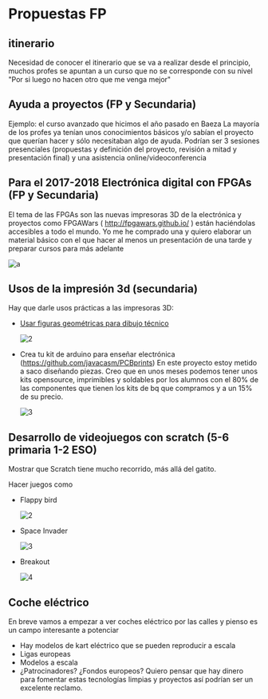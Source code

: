 # Propuestas FP

## itinerario

Necesidad de conocer el itinerario que se va a realizar desde el principio, muchos profes se apuntan a un curso que no se corresponde con su nivel "Por si luego no hacen otro que me venga mejor"

## Ayuda a proyectos (FP y Secundaria)

Ejemplo: el curso avanzado que hicimos el año pasado en Baeza
La mayoría de los profes ya tenían unos conocimientos básicos y/o sabían el proyecto que querían hacer y sólo necesitaban algo de ayuda. Podrían ser 3 sesiones presenciales (propuestas y definición del proyecto, revisión a mitad y presentación final) y una asistencia online/videoconferencia

## Para el 2017-2018 Electrónica digital con FPGAs (FP y Secundaria)

 El tema de las FPGAs son las nuevas impresoras 3D de la electrónica y proyectos como FPGAWars ( http://fpgawars.github.io/ ) están haciéndolas accesibles a todo el mundo. Yo me he comprado una y quiero elaborar un material básico con el que hacer al menos un presentación de una tarde y preparar cursos para más adelante

 ![a](http://fpgawars.github.io/img/projects/icezum-alhambra-v1.1-min.jpg)

## Usos de la impresión 3d (secundaria)

Hay que darle usos prácticas a las impresoras 3D:

* [Usar figuras geométricas para dibujo técnico](https://tecnopujol.wordpress.com/2016/05/16/openscad-piezas-de-dibujo-e-impresion-3d/)

  ![2](https://tecnopujol.files.wordpress.com/2016/05/piezasdibujo3d.jpg)

* Crea tu kit de arduino para enseñar electrónica (https://github.com/javacasm/PCBprints) En este proyecto estoy metido a saco diseñando piezas. Creo que en unos meses podemos tener unos kits opensource, imprimibles y soldables por los alumnos con el 80% de las componentes que tienen los kits de bq que compramos y a un 15% de su precio.

  ![3](https://lh3.googleusercontent.com/S8h1MMSC1PIZHK3Gj--uiGiwbZIYHSur6Qv6ZNhioQaqebeM_IJ1weNsqu_2MGBPM3GfNTvEqy_SY5v36nnC9n7Ce3r081eNFlegDTM6JLtYbyEy5wS5mqCjPjK9jvUaMklTw9EA_V6f25H_-ZP-GI3xwCvnY4iclWNRoIBiBks0Cx5sJ0F8ZHRyOxvDQFxS8bDv5oxlv9KQZM6SglXdCOM9cOI2R_c1GCbrKzM96MZemhK3Nu9mwFmSUJ1TnAuU7wAiUGVaD_5MCTb-QDY5LW0MYUNLRjJhCpXQMZqz32dd0Xx5RAS0atPRTEoeyrOMBT82YjuQRk3EH409HvfyTZ4UJ65i5l9_vsKfIVuzGDJ7-xWwsT7fPbrp-I0lpbeRKNIYgj438KpG4GQKXjBj1TeTWA2wwBjD9NzZN0JvEzfScsVrut5GfcCnaQBaJdvSoidAGLITzfPIcAkptlGY7DgL4hSaPen-9eJMOXho1So9vIL6x93D0Y0KyQbq8VvT32SehT7xODMkmB3klzNMXgeGsW9ucg-gMikvI4pTs_5Ouga5IGQlaX7kZF3MC9Arf_GAinmnzBJ8F7mCgsGmWCpfM-fYJ0kfcxeZg41GnIRybkHliw=w677-h935-no)

## Desarrollo de videojuegos con scratch (5-6 primaria 1-2 ESO)
Mostrar que Scratch tiene mucho recorrido, más allá del gatito.

Hacer juegos como

* Flappy bird

  ![2](https://allenheard.files.wordpress.com/2014/02/pipe-script-fw.png)

* Space Invader

  ![3](http://coderdojoathy.com/wp-content/uploads/2013/11/Scratch_Space_Invaders_screenshot.png)

* Breakout

  ![4](https://i.ytimg.com/vi/7BVc-faNt4M/maxresdefault.jpg)


## Coche eléctrico

En breve vamos a empezar a ver coches eléctrico por las calles y pienso es un campo interesante a potenciar

* Hay modelos de kart eléctrico que se pueden reproducir a escala
* Ligas europeas
* Modelos a escala
* ¿Patrocinadores? ¿Fondos europeos? Quiero pensar que hay dinero para fomentar estas tecnologías limpias y proyectos así podrían ser un excelente reclamo.
